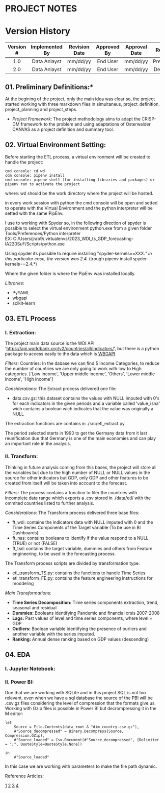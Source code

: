 # PROJECT NOTES

# Version History
| Version # | Implemented By  | Revision Date |  Approved By  | Approval Date |    Reason   |
| :-------: | :-------------: | :-----------: | :-----------: | :-----------: | :---------: |
|    1.0    |   Data Anlayst  |    mm/dd/yy   |    End User   |    mm/dd/yy   | Preliminar  |
|    2.0    |   Data Anlayst  |    mm/dd/yy   |    End User   |    mm/dd/yy   | Definitive  |

## 01. Preliminary Definitions:*
At the begining of the project, only the main idea was clear so, the project started working with three markdown files in simultaneus, project_definition, project_planning and project_steps.

* *Project Framework:* The project methodology aims to adapt the CRISP-DM framework to the problem and using adaptations of Osterwalder CANVAS as a project definition and summary tool.



## 02. Virtual Environment Setting:
Before starting the ETL process, a virtual environment will be created to handle the project:

```
cmd console: cd wd
cdm console: pipenv install
cmd console: pipenv shell (for installing libraries and packages) or pipenv run to activate the project
```

where: wd should be the work directory where the project will be hosted.

in every work session with python the cmd console will be open and setted to operate with the Virtual Environment and the python interpreter will be setted with the same PipEnv.

I use to working with Spyder so, in the following direction of spyder is possible to select the virtual environment python.exe from a given folder Tools/Preferences/Python interpreter  <br>
EX: C:/Users/jrab9/.virtualenvs/2023_WDI_ts_GDP_forecasting-lA220SuF/Scripts/python.exe

Using spyder its possible to require installing "spyder-kernels==XXX.*" in this particular case, the version was 2.4.* (trough pipenv install spyder-kernels==2.4.*)

Where the given folder is where the PipEnv was installed locally.

*Libraries:*

* PyYAML
* wbgapi
* scikit-learn


##  03. ETL Process
### I. Extraction:
The project main data source is the WDI API 'https://api.worldbank.org/v2/countries/all/indicators/', but there is a python package to access easily to the data which is [WBGAPI](https://pypi.org/project/wbgapi/)

*Filters:*
Countries: In the dabase we can find 5 Income Categories, to reduce the number of countries we are only going to work with low to High categories.
			['Low income', 'Upper middle income', 'Others', 'Lower middle income', 'High income']

*Considerations:*
The Extract process delivered one file:
* data.csv.gz: this dataset contains the values with NULL imputed with 0's for each indicators in the given periods and a variable called 'value_isna' wich contains a boolean wich indicates that the value was originally a NULL

The extraction functions are contains in ./src/etl_extract.py

The period selected starts in 1990 to get the Germany data from it last reunification due that Germany is one of the main economies and can play an important role in the analysis.


### II. Transform:
Thinking in future analysis coming from this bases, the project will store all the variables but due to the high number of NULL or NULL values in the source for other indicators but GDP, only GDP and other features to be created from itself will be taken into account to the forecast.

*Filters:*
The process contains a function to filer the countries with incomplete data range which exports a .csv stored in ./data/etl/ with the ommited countries listed to further analysis.

*Considerations:*
The Transform process delivered three base files:
* ft_wdi: contains the indicators data with NULL imputed with 0 and the Time Series Components of the Target variable (To be use in BI Dashboards)
* ft_nas: contains booleans to identify if the value respond to a NULL (TRUE) or not (FALSE)
* ft_tsd: contains the target variable, dummies and others from Feature engineering, to be used in the forecasting process.

The Transform process scripts are divided by transformation type:
* etl_transform_TS.py: contains the functions to handle Time Series
* etl_transform_FE.py: contains the feature engineering instructions for moddeling

*Main Transformations:*
* **Time Series Decomposition:** Time series components extraction, trend, seasonal and residual
* **Dummies:** Booleans identifying Pandemic and financial crsis 2007-2008
* **Lags:** Past values of level and time series components, where level = GDP
* **Outliers:** Boolean variable identifying the presence of ourliers and another variable with the series imputed.
* **Ranking:** Annual dense ranking based on GDP values (descending)



##  04. EDA
### I. Jupyter Notebook:



### II. Power BI:
Due that we are working with SQLite and in this project SQL is not too relevant, even when we have a sql database the source of the PBI will be .csv.gz files considering the level of compression that the formats give us. Working with Gzip files is possible in Power BI but decrompressing it in the M editor:

```
let
    Source = File.Contents(data_root & "dim_country.csv.gz"),
    #"Source_decompressed" = Binary.Decompress(Source, Compression.GZip),
    #"Source_loaded" = Csv.Document(#"Source_decompressed", [Delimiter = ";", QuoteStyle=QuoteStyle.None])

in
    #"Source_loaded"
```
In this case we are working with parameters to make the file path dynamic.









Reference Articles:

[1](https://jadangpooiling.medium.com/crisp-dm-methodology-with-python-model-deployment-using-flask-included-classification-case-33b9e184f4e7)
[2](https://github.com/patiegm/Datasci_Resources/blob/master/CRISP-DM%20Analysis%20Template.ipynb)
[3](https://medium.com/@leandroscarvalho/data-product-canvas-a-practical-framework-for-building-high-performance-data-products-7a1717f79f0)
[4](https://swiss-sdi.ch/193/business-data-science-canvas/)
